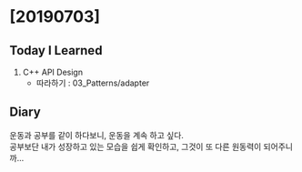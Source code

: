 # [20190703] 

## Today I Learned
1. C++ API Design
   * 따라하기 : 03_Patterns/adapter

## Diary
운동과 공부를 같이 하다보니, 운동을 계속 하고 싶다. <br>
공부보단 내가 성장하고 있는 모습을 쉽게 확인하고, 그것이 또 다른 원동력이 되어주니까... <br>
